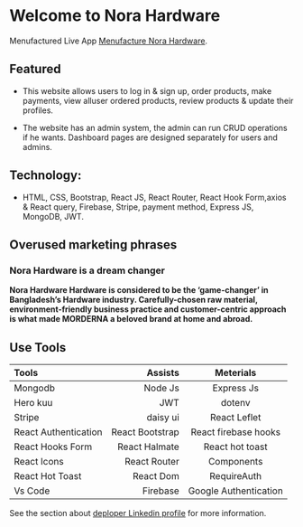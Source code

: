 # Welcome to Nora Hardware

Menufactured Live App  [Menufacture Nora Hardware](https://manufacture-hardware.web.app/).

 ## Featured


* This website allows users to log in & sign up, order products, make payments, view alluser ordered products, review products & update their profiles.

*  The website has an admin system, the admin can run CRUD operations if he wants. Dashboard pages are designed separately for users and admins. 

## Technology: 

* HTML, CSS, Bootstrap, React JS, React Router, React Hook Form,axios & React query, Firebase, Stripe, payment method, Express JS, MongoDB, JWT. 


## Overused marketing phrases


  ### Nora Hardware is a dream changer 
  **Nora Hardware Hardware is considered to be the ‘game-changer’ in Bangladesh’s Hardware industry. Carefully-chosen raw material, environment-friendly business practice and customer-centric approach is what made MORDERNA a beloved brand at home and abroad.**  



## Use Tools 

Tools | Assists | Meterials
| :--- | ---: | :---:
 Mongodb | Node Js | Express Js
 Hero kuu | JWT | dotenv
 Stripe | daisy ui |React Leflet
 React Authentication |  React Bootstrap |  React firebase hooks
 React Hooks Form | React Halmate | React hot toast
 React Icons | React Router | Components
React Hot Toast   | React Dom | RequireAuth
Vs Code  | Firebase| Google Authentication 


See the section about [deploper Linkedin profile](https://www.linkedin.com/in/sajeeb-ahmed/) for more information.
